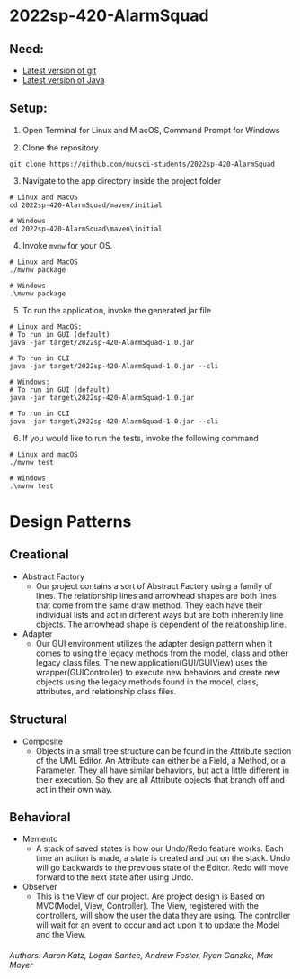 # 2022sp-420-AlarmSquad

## Need:
- [Latest version of git](https://git-scm.com/downloads)
- [Latest version of Java](https://www.oracle.com/java/technologies/downloads/)

## Setup:

1. Open Terminal for Linux and M  acOS, Command Prompt for Windows

2. Clone the repository

```
git clone https://github.com/mucsci-students/2022sp-420-AlarmSquad
```

3. Navigate to the app directory inside the project folder

```
# Linux and MacOS
cd 2022sp-420-AlarmSquad/maven/initial

# Windows
cd 2022sp-420-AlarmSquad\maven\initial
```

4. Invoke `mvnw` for your OS.

```
# Linux and MacOS
./mvnw package

# Windows
.\mvnw package
```

5. To run the application, invoke the generated jar file

```
# Linux and MacOS:
# To run in GUI (default)
java -jar target/2022sp-420-AlarmSquad-1.0.jar

# To run in CLI
java -jar target/2022sp-420-AlarmSquad-1.0.jar --cli

# Windows:
# To run in GUI (default)
java -jar target\2022sp-420-AlarmSquad-1.0.jar

# To run in CLI
java -jar target\2022sp-420-AlarmSquad-1.0.jar --cli
```

6. If you would like to run the tests, invoke the following command

```
# Linux and macOS
./mvnw test

# Windows
.\mvnw test
```

# Design Patterns

## Creational
  - Abstract Factory
    - Our project contains a sort of Abstract Factory using a family of lines. The relationship lines and arrowhead shapes are both lines that come from the same draw method. They each have their individual lists and act in different ways but are both inherently line objects. The arrowhead shape is dependent of the relationship line.
  - Adapter
    - Our GUI environment utilizes the adapter design pattern when it comes to using the legacy methods from the model, class and other legacy class files. The new application(GUI/GUIView) uses the wrapper(GUIController) to execute new behaviors and create new objects using the legacy methods found in the model, class, attributes, and relationship class files. 

## Structural 
  - Composite
    - Objects in a small tree structure can be found in the Attribute section of the UML Editor. An Attribute can either be a Field, a Method, or a Parameter. They all have similar behaviors, but act a little different in their execution. So they are all Attribute objects that branch off and act in their own way.

## Behavioral
  - Memento
    - A stack of saved states is how our Undo/Redo feature works. Each time an action is made, a state is created and put on the stack. Undo will go backwards to the previous state of the Editor. Redo will move forward to the next state after using Undo.
  - Observer
    - This is the View of our project. Are project design is Based on MVC(Model, View, Controller). The View, registered with the controllers, will show the user the data they are using. The controller will wait for an event to occur and act upon it to update the Model and the View.

###### Authors: Aaron Katz, Logan Santee, Andrew Foster, Ryan Ganzke, Max Moyer  
